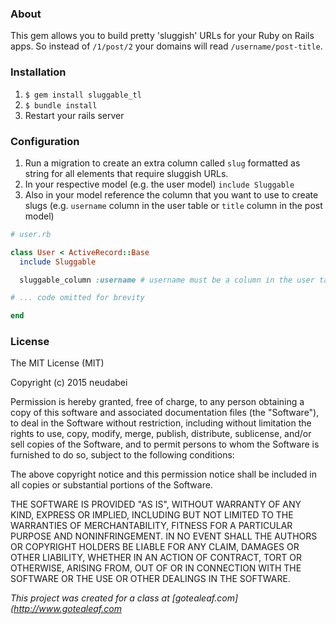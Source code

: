 ### About

This gem allows you to build pretty 'sluggish' URLs for your Ruby on Rails apps.
So instead of `/1/post/2` your domains will read `/username/post-title`.


### Installation

1. `$ gem install sluggable_tl`  
2. `$ bundle install`  
3. Restart your rails server  


### Configuration  

1. Run a migration to create an extra column called `slug` formatted as string for all elements that require sluggish URLs.  
2. In your respective model (e.g. the user model) `include Sluggable`  
3. Also in your model reference the column that you want to use to create slugs (e.g. `username` column in the user table or `title` column in the post model)  


```ruby
# user.rb

class User < ActiveRecord::Base
  include Sluggable

  sluggable_column :username # username must be a column in the user table corresponding to this model

# ... code omitted for brevity

end

```

### License

The MIT License (MIT)

Copyright (c) 2015 neudabei

Permission is hereby granted, free of charge, to any person obtaining a copy
of this software and associated documentation files (the "Software"), to deal
in the Software without restriction, including without limitation the rights
to use, copy, modify, merge, publish, distribute, sublicense, and/or sell
copies of the Software, and to permit persons to whom the Software is
furnished to do so, subject to the following conditions:

The above copyright notice and this permission notice shall be included in
all copies or substantial portions of the Software.

THE SOFTWARE IS PROVIDED "AS IS", WITHOUT WARRANTY OF ANY KIND, EXPRESS OR
IMPLIED, INCLUDING BUT NOT LIMITED TO THE WARRANTIES OF MERCHANTABILITY,
FITNESS FOR A PARTICULAR PURPOSE AND NONINFRINGEMENT. IN NO EVENT SHALL THE
AUTHORS OR COPYRIGHT HOLDERS BE LIABLE FOR ANY CLAIM, DAMAGES OR OTHER
LIABILITY, WHETHER IN AN ACTION OF CONTRACT, TORT OR OTHERWISE, ARISING FROM,
OUT OF OR IN CONNECTION WITH THE SOFTWARE OR THE USE OR OTHER DEALINGS IN
THE SOFTWARE.  
  
*This project was created for a class at [gotealeaf.com](http://www.gotealeaf.com* 